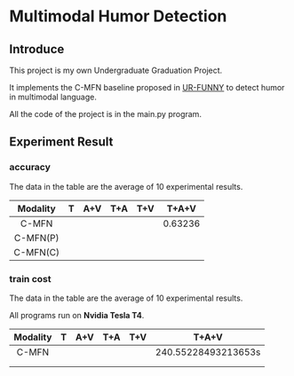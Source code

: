 # Multimodal Humor Detection

## Introduce

This project is my own Undergraduate Graduation Project.

It implements the C-MFN baseline proposed in [UR-FUNNY](https://www.aclweb.org/anthology/D19-1211) to detect humor in multimodal language.

All the code of the project is in the main.py program.

## Experiment Result

### accuracy

The data in the table are the average of 10 experimental results.

| Modality |  T   | A+V  | T+A  | T+V  |  T+A+V  |
| :------: | :--: | :--: | :--: | :--: | :-----: |
|  C-MFN   |      |      |      |      | 0.63236 |
| C-MFN(P) |      |      |      |      |         |
| C-MFN(C) |      |      |      |      |         |

### train cost

The data in the table are the average of 10 experimental results.

All programs run on **Nvidia Tesla T4**.

| Modality |  T   | A+V  | T+A  | T+V  |        T+A+V        |
| :------: | :--: | :--: | :--: | :--: | :-----------------: |
|  C-MFN   |      |      |      |      | 240.55228493213653s |
|          |      |      |      |      |                     |
|          |      |      |      |      |                     |

